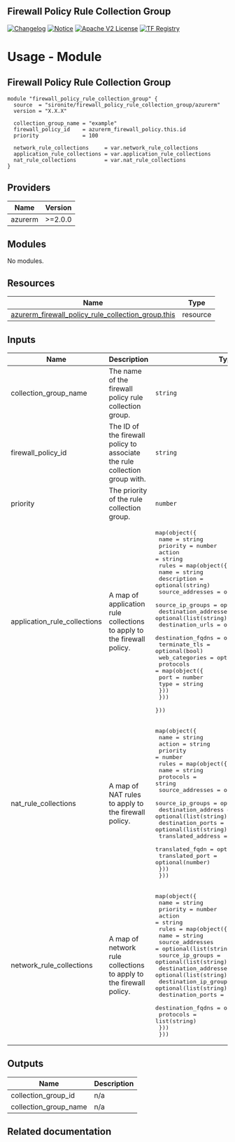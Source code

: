 <!-- BEGIN_TF_DOCS -->
 ## Firewall Policy Rule Collection Group
[![Changelog](https://img.shields.io/badge/changelog-release-green.svg)](https://github.com/sironite/terraform-azurerm-firewall_policy_rule_collection_group/releases/latest) [![Notice](https://img.shields.io/badge/notice-copyright-yellow.svg)](NOTICE) [![Apache V2 License](https://img.shields.io/badge/license-Apache%20V2-orange.svg)](LICENSE) [![TF Registry](https://img.shields.io/badge/terraform-registry-blue.svg)](https://registry.terraform.io/providers/hashicorp/azurerm/latest/docs/resources/firewall_policy_rule_collection_group)

# Usage - Module

##  Firewall Policy Rule Collection Group

```hcl
module "firewall_policy_rule_collection_group" {
  source  = "sironite/firewall_policy_rule_collection_group/azurerm"
  version = "X.X.X"

  collection_group_name = "example"
  firewall_policy_id    = azurerm_firewall_policy.this.id
  priority              = 100

  network_rule_collections     = var.network_rule_collections
  application_rule_collections = var.application_rule_collections
  nat_rule_collections         = var.nat_rule_collections
}
```


## Providers

| Name | Version |
|------|---------|
| azurerm | >=2.0.0 |

## Modules

No modules.

## Resources

| Name | Type |
|------|------|
| [azurerm_firewall_policy_rule_collection_group.this](https://registry.terraform.io/providers/hashicorp/azurerm/latest/docs/resources/firewall_policy_rule_collection_group) | resource |

## Inputs

| Name | Description | Type | Required |
|------|-------------|------|:--------:|
| collection\_group\_name | The name of the firewall policy rule collection group. | `string` | yes |
| firewall\_policy\_id | The ID of the firewall policy to associate the rule collection group with. | `string` | yes |
| priority | The priority of the rule collection group. | `number` | yes |
| application\_rule\_collections | A map of application rule collections to apply to the firewall policy. | <pre>map(object({<br>    name     = string<br>    priority = number<br>    action   = string<br>    rules = map(object({<br>      name                  = string<br>      description           = optional(string)<br>      source_addresses      = optional(list(string))<br>      source_ip_groups      = optional(list(string))<br>      destination_addresses = optional(list(string))<br>      destination_urls      = optional(list(string))<br>      destination_fqdns     = optional(list(string))<br>      terminate_tls         = optional(bool)<br>      web_categories        = optional(list(string))<br>      protocols             = map(object({<br>        port = number<br>        type = string<br>      }))<br>    }))<br>  }))</pre> | no |
| nat\_rule\_collections | A map of NAT rules to apply to the firewall policy. | <pre>map(object({<br>    name                  = string<br>    action                = string<br>    priority              = number<br>    rules = map(object({<br>      name                  = string<br>      protocols              = string<br>      source_addresses      = optional(list(string))<br>      source_ip_groups      = optional(list(string))<br>      destination_address = optional(list(string))<br>      destination_ports     = optional(list(string))<br>      translated_address    = string<br>      translated_fqdn       = optional(string)<br>      translated_port       = optional(number)<br>    }))<br>  }))</pre> | no |
| network\_rule\_collections | A map of network rule collections to apply to the firewall policy. | <pre>map(object({<br>    name     = string<br>    priority = number<br>    action   = string<br>    rules = map(object({<br>      name                  = string<br>      source_addresses      = optional(list(string))<br>      source_ip_groups      = optional(list(string))<br>      destination_addresses = optional(list(string))<br>      destination_ip_groups = optional(list(string))<br>      destination_ports     = list(string)<br>      destination_fqdns     = optional(list(string))<br>      protocols             = list(string)<br>    }))<br>  }))</pre> | no |

## Outputs

| Name | Description |
|------|-------------|
| collection\_group\_id | n/a |
| collection\_group\_name | n/a |

## Related documentation
<!-- END_TF_DOCS -->